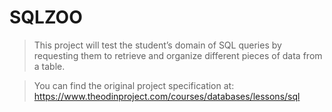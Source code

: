 # SQLZOO
> This project will test the student’s domain of SQL queries by requesting them to retrieve and organize different pieces of data from a table.

> You can find the original project specification at: https://www.theodinproject.com/courses/databases/lessons/sql
